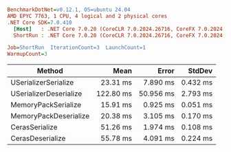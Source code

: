 ``` ini

BenchmarkDotNet=v0.12.1, OS=ubuntu 24.04
AMD EPYC 7763, 1 CPU, 4 logical and 2 physical cores
.NET Core SDK=7.0.410
  [Host]   : .NET Core 7.0.20 (CoreCLR 7.0.2024.26716, CoreFX 7.0.2024.26716), X64 RyuJIT
  ShortRun : .NET Core 7.0.20 (CoreCLR 7.0.2024.26716, CoreFX 7.0.2024.26716), X64 RyuJIT

Job=ShortRun  IterationCount=3  LaunchCount=1  
WarmupCount=3  

```
|                 Method |      Mean |     Error |   StdDev |
|----------------------- |----------:|----------:|---------:|
|   USerializerSerialize |  23.31 ms |  7.890 ms | 0.432 ms |
| USerializerDeserialize | 122.80 ms | 50.956 ms | 2.793 ms |
|    MemoryPackSerialize |  15.91 ms |  0.925 ms | 0.051 ms |
|  MemoryPackDeserialize |  20.38 ms |  3.105 ms | 0.170 ms |
|         CerasSerialize |  51.26 ms |  1.974 ms | 0.108 ms |
|       CerasDeserialize |  55.78 ms |  4.091 ms | 0.224 ms |
